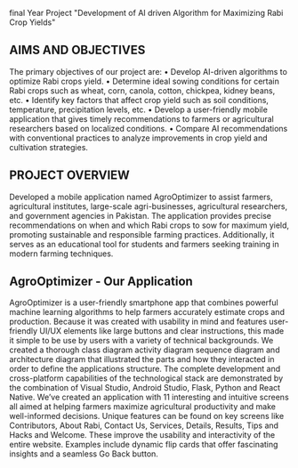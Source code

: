 final Year Project "Development of AI driven Algorithm for Maximizing Rabi Crop Yields"

## AIMS AND OBJECTIVES
The primary objectives of our project are:
• Develop AI-driven algorithms to optimize Rabi crops yield.
• Determine ideal sowing conditions for certain Rabi crops such as wheat, corn,
canola, cotton, chickpea, kidney beans, etc.
• Identify key factors that affect crop yield such as soil conditions, temperature,
precipitation levels, etc.
• Develop a user-friendly mobile application that gives timely recommendations
to farmers or agricultural researchers based on localized conditions.
• Compare AI recommendations with conventional practices to analyze
improvements in crop yield and cultivation strategies.

## PROJECT OVERVIEW
Developed a mobile application named AgroOptimizer to assist farmers, agricultural institutes, large-scale agri-businesses, agricultural researchers, and government agencies in Pakistan. The application provides precise recommendations on when and which Rabi crops to sow for maximum yield, promoting sustainable and responsible farming practices. Additionally, it serves as an educational tool for students and farmers seeking training in modern farming techniques.

## AgroOptimizer - Our Application
AgroOptimizer is a user-friendly smartphone app that combines powerful machine
learning algorithms to help farmers accurately estimate crops and production. Because
it was created with usability in mind and features user-friendly UI/UX elements like
large buttons and clear instructions, this made it simple to be use by users with a
variety of technical backgrounds. We created a thorough class diagram activity
diagram sequence diagram and architecture diagram that illustrated the parts and how
they interacted in order to define the applications structure. The complete development
and cross-platform capabilities of the technological stack are demonstrated by the
combination of Visual Studio, Android Studio, Flask, Python and React Native. We’ve
created an application with 11 interesting and intuitive screens all aimed at helping
farmers maximize agricultural productivity and make well-informed decisions.
Unique features can be found on key screens like Contributors, About Rabi, Contact
Us, Services, Details, Results, Tips and Hacks and Welcome. These improve the
usability and interactivity of the entire website. Examples include dynamic flip cards
that offer fascinating insights and a seamless Go Back button.

